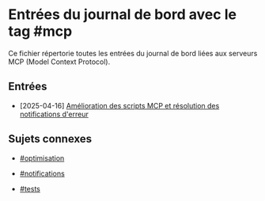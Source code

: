 # Entrées du journal de bord avec le tag #mcp

Ce fichier répertorie toutes les entrées du journal de bord liées aux serveurs MCP (Model Context Protocol).

## Entrées

- [2025-04-16] [Amélioration des scripts MCP et résolution des notifications d'erreur](../entries/2025-04-16-amelioration-scripts-mcp.md)

## Sujets connexes

- [#optimisation](optimisation.md)

- [#notifications](notifications.md)

- [#tests](tests.md)

